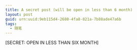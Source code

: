 ```yaml
---
title: A secret post (will be open in less than 6 month)
layout: post
guid: urn:uuid:9eb115d4-2680-4fa8-821a-7b88ade47a6b
tags:
  - 随笔
---
```


[SECRET: OPEN IN LESS THAN SIX MONTH]

